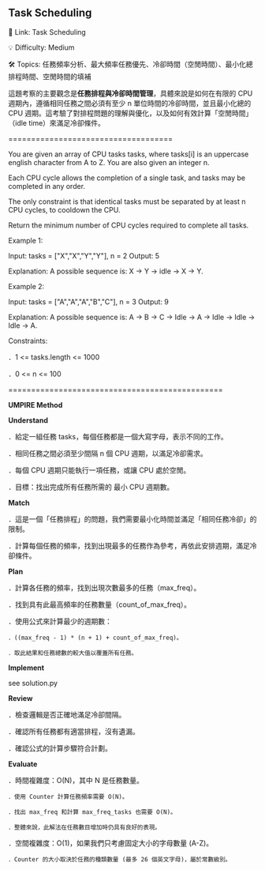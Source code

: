 **Task Scheduling**
-
🔗 Link: Task Scheduling

💡 Difficulty: Medium

🛠️ Topics: 任務頻率分析、最大頻率任務優先、冷卻時間（空閒時間）、最小化總排程時間、空閒時間的填補

這題考察的主要觀念是**任務排程與冷卻時間管理**，具體來說是如何在有限的 CPU 週期內，遵循相同任務之間必須有至少 n 單位時間的冷卻時間，並且最小化總的 CPU 週期。這考驗了對排程問題的理解與優化，以及如何有效計算「空閒時間」（idle time）來滿足冷卻條件。

====================================

You are given an array of CPU tasks tasks, where tasks[i] is an uppercase english character from A to Z. You are also given an integer n.

Each CPU cycle allows the completion of a single task, and tasks may be completed in any order.

The only constraint is that identical tasks must be separated by at least n CPU cycles, to cooldown the CPU.

Return the minimum number of CPU cycles required to complete all tasks.

Example 1:

Input: tasks = ["X","X","Y","Y"], n = 2
Output: 5

Explanation: A possible sequence is: X -> Y -> idle -> X -> Y.

Example 2:

Input: tasks = ["A","A","A","B","C"], n = 3
Output: 9

Explanation: A possible sequence is: A -> B -> C -> Idle -> A -> Idle -> Idle -> Idle -> A.

Constraints:

．1 <= tasks.length <= 1000

．0 <= n <= 100

===============================================

**UMPIRE Method**

**Understand**

．給定一組任務 tasks，每個任務都是一個大寫字母，表示不同的工作。

．相同任務之間必須至少間隔 n 個 CPU 週期，以滿足冷卻需求。

．每個 CPU 週期只能執行一項任務，或讓 CPU 處於空閒。

．目標：找出完成所有任務所需的 最小 CPU 週期數。

**Match**

．這是一個「任務排程」的問題，我們需要最小化時間並滿足「相同任務冷卻」的限制。

．計算每個任務的頻率，找到出現最多的任務作為參考，再依此安排週期，滿足冷卻條件。

**Plan**

．計算各任務的頻率，找到出現次數最多的任務（max_freq）。

．找到具有此最高頻率的任務數量（count_of_max_freq）。

．使用公式來計算最少的週期數：

    ．((max_freq - 1) * (n + 1) + count_of_max_freq)。
    
    ．取此結果和任務總數的較大值以覆蓋所有任務。

**Implement**

see solution.py

**Review**

．檢查邏輯是否正確地滿足冷卻間隔。

．確認所有任務都有適當排程，沒有遺漏。

．確認公式的計算步驟符合計劃。

**Evaluate**

．時間複雜度：O(N)，其中 N 是任務數量。

    ．使用 Counter 計算任務頻率需要 O(N)。
    
    ．找出 max_freq 和計算 max_freq_tasks 也需要 O(N)。
    
    ．整體來說，此解法在任務數目增加時仍具有良好的表現。

．空間複雜度：O(1)，如果我們只考慮固定大小的字母數量 (A-Z)。

    ．Counter 的大小取決於任務的種類數量 (最多 26 個英文字母)，屬於常數級別。


